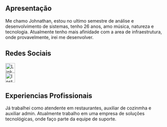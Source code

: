 ## Apresentação
Me chamo Johnathan, estou no ultimo semestre de análise e desenvolvimento de sistemas, tenho 26 anos, amo música, natureza e tecnologia. 
Atualmente tenho mais afinidade com a area de infraestrutura, onde provavelmente, irei me desenvolver. 
## Redes Sociais
<a href="https://www.linkedin.com/in/johnathan-menezes-807309160/)">
  <img src="https://upload.wikimedia.org/wikipedia/commons/4/43/Linkedin-web-vt.png" alt="Linkedln" width="30" height="30"> <br/>
  <a href="https://www.instagram.com/johnmn_/">
  <img src="https://upload.wikimedia.org/wikipedia/commons/a/a5/Instagram_icon.png" alt="Instagram width="30" height="30"> 
</a>


## Experiencias Profissionais

Já trabalhei como atendente em restaurantes, auxiliar de cozinmha e auxiliar admin.
Atualmente trabalho em uma empresa de soluções tecnológicas, onde faço parte da equipe de suporte.
